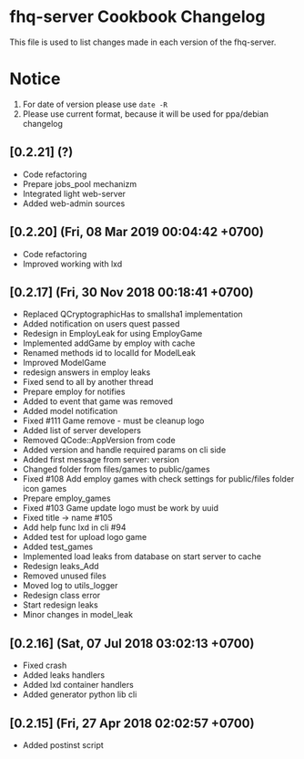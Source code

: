 # fhq-server Cookbook Changelog

This file is used to list changes made in each version of the fhq-server.

# Notice

1. For date of version please use `date -R`
2. Please use current format, because it will be used for ppa/debian changelog

## [0.2.21] (?)

- Code refactoring
- Prepare jobs_pool mechanizm
- Integrated light web-server
- Added web-admin sources

## [0.2.20] (Fri, 08 Mar 2019 00:04:42 +0700)

- Code refactoring
- Improved working with lxd

## [0.2.17] (Fri, 30 Nov 2018 00:18:41 +0700)

- Replaced QCryptographicHas to smallsha1 implementation
- Added notification on users quest passed
- Redesign in EmployLeak for using EmployGame
- Implemented addGame by employ with cache
- Renamed methods id to localId for ModelLeak
- Improved ModelGame
- redesign answers in employ leaks
- Fixed send to all by another thread
- Prepare employ for notifies
- Added to event that game was removed
- Added model notification
- Fixed #111 Game remove - must be cleanup logo
- Added list of server developers
- Removed QCode::AppVersion from code
- Added version and handle required params on cli side
- Added first message from server: version
- Changed folder from files/games to public/games
- Fixed #108 Add employ games with check settings for public/files folder icon games
- Prepare employ_games
- Fixed #103 Game update logo must be work by uuid
- Fixed title -> name #105
- Add help func lxd in cli #94
- Added test for upload logo game
- Added test_games
- Implemented load leaks from database on start server to cache
- Redesign leaks_Add
- Removed unused files
- Moved log to utils_logger
- Redesign class error
- Start redesign leaks
- Minor changes in model_leak

## [0.2.16] (Sat, 07 Jul 2018 03:02:13 +0700)

- Fixed crash
- Added leaks handlers
- Added lxd container handlers
- Added generator python lib cli

## [0.2.15] (Fri, 27 Apr 2018 02:02:57 +0700)

- Added postinst script
